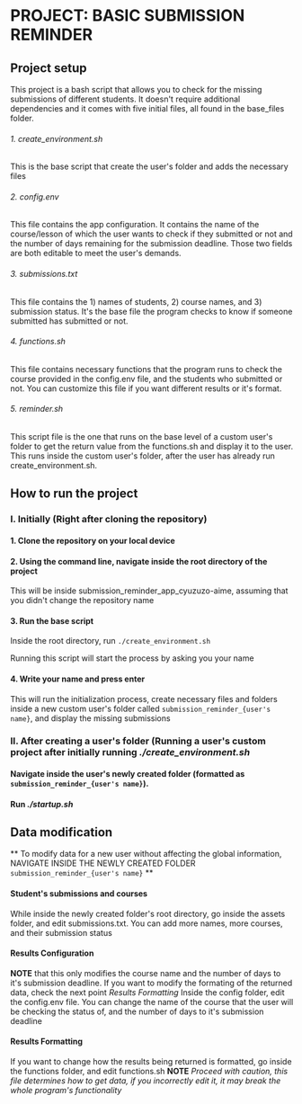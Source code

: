 # PROJECT:  BASIC SUBMISSION REMINDER

## Project setup
This project is a bash script that allows you to check for the missing submissions of different students. It doesn't require additional dependencies and it comes with five initial files, all found in the base_files folder.
###### 1. create_environment.sh
This is the base script that create the user's folder and adds the necessary files
###### 2. config.env
This file contains the app configuration. It contains the name of the course/lesson of which the user wants to check if they submitted or not and the number of days remaining for the submission deadline. Those two fields are both editable to meet the user's demands.
###### 3. submissions.txt
This file contains the 1) names of students, 2) course names, and 3) submission status. It's the base file the program checks to know if someone submitted has submitted or not.
###### 4. functions.sh
This file contains necessary functions that the program runs to check the course provided in the config.env file, and the students who submitted or not. You can customize this file if you want different results or it's format.
###### 5. reminder.sh
This script file is the one that runs on the base level of a custom user's folder to get the return value from the functions.sh and display it to the user. This runs inside the custom user's folder, after the user has already run create_environment.sh.

## How to run the project

### I. Initially (Right after cloning the repository)
#### 1. Clone the repository on your local device
#### 2. Using the command line, navigate inside the root directory of the project
This will be inside submission_reminder_app_cyuzuzo-aime, assuming that you didn't change the repository name
#### 3. Run the base script
Inside the root directory, run `./create_environment.sh`

Running this script will start the process by asking you your name

#### 4.  Write your name and press enter
This will run the initialization process, create necessary files and folders inside a new custom user's folder called `submission_reminder_{user's name}`, and display the missing submissions

### II. After creating a user's folder (Running a user's custom project after initially running *./create_environment.sh*
#### Navigate inside the user's newly created folder (formatted as `submission_reminder_{user's name}`).
#### Run *./startup.sh*
## Data modification
** To modify data for a new user without affecting the global information, NAVIGATE INSIDE THE NEWLY CREATED FOLDER `submission_reminder_{user's name}` **
#### Student's submissions and courses
While inside the newly created folder's root directory, go inside the assets folder, and edit submissions.txt. You can add more names, more courses, and their submission status
#### Results Configuration
**NOTE** that this only modifies the course name and the number of days to it's submission deadline. If you want to modify the formating of the returned data, check the next point *Results Formatting*
Inside the config folder, edit the config.env file. You can change the name of the course that the user will be checking the status of, and the number of days to it's submission deadline
#### Results Formatting
If you want to change how the results being returned is formatted, go inside the functions folder, and edit functions.sh
**NOTE** *Proceed with caution, this file determines how to get data, if you incorrectly edit it, it may break the whole program's functionality*



